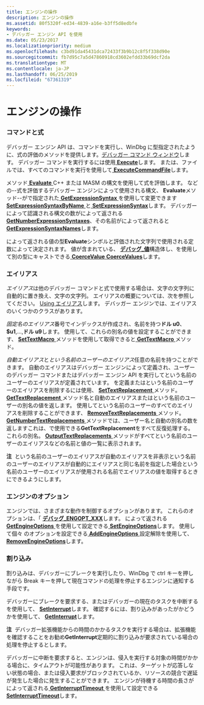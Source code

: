 ```yaml
---
title: エンジンの操作
description: エンジンの操作
ms.assetid: 80f5320f-ed34-4839-a16e-b3ff5d8edbfe
keywords:
- デバッガー エンジン API を使用
ms.date: 05/23/2017
ms.localizationpriority: medium
ms.openlocfilehash: c3bd91da45431dca72433f3b9b12c8f5f338d90e
ms.sourcegitcommit: fb7d95c7a5d47860918cd3602efdd33b69dcf2da
ms.translationtype: MT
ms.contentlocale: ja-JP
ms.lasthandoff: 06/25/2019
ms.locfileid: "67361319"
---
```

# <a name="interacting-with-the-engine"></a>エンジンの操作


### <a name="span-idcommandsandexpressionsspanspan-idcommandsandexpressionsspancommands-and-expressions"></a><span id="commands_and_expressions"></span><span id="COMMANDS_AND_EXPRESSIONS"></span>コマンドと式

デバッガー エンジン API は、コマンドを実行し、WinDbg に型指定されたように、式の評価のメソッドを提供します。[デバッガー コマンド ウィンドウ](the-debugger-command-window.md)します。 デバッガー コマンドを実行するには使用[ **Execute**](https://docs.microsoft.com/windows-hardware/drivers/ddi/content/dbgeng/nf-dbgeng-idebugcontrol3-execute)します。 または、ファイルでは、すべてのコマンドを実行を使用して[ **ExecuteCommandFile**](https://docs.microsoft.com/windows-hardware/drivers/ddi/content/dbgeng/nf-dbgeng-idebugcontrol3-executecommandfile)します。

メソッド[ **Evaluate** ](https://docs.microsoft.com/windows-hardware/drivers/ddi/content/dbgeng/nf-dbgeng-idebugcontrol3-evaluate) C++ または MASM の構文を使用して式を評価します。 などの--式を評価するデバッガー エンジンによって使用される構文、 **Evaluate**メソッド--がで指定された[ **GetExpressionSyntax** ](https://docs.microsoft.com/windows-hardware/drivers/ddi/content/dbgeng/nf-dbgeng-idebugcontrol3-getexpressionsyntax) を使用して変更できます[**SetExpressionSyntaxByName** ](https://docs.microsoft.com/windows-hardware/drivers/ddi/content/dbgeng/nf-dbgeng-idebugcontrol3-setexpressionsyntaxbyname)と[ **SetExpressionSyntax**](https://docs.microsoft.com/windows-hardware/drivers/ddi/content/dbgeng/nf-dbgeng-idebugcontrol3-setexpressionsyntax)します。 デバッガーによって認識される構文の数がによって返される[ **GetNumberExpressionSyntaxes**](https://docs.microsoft.com/windows-hardware/drivers/ddi/content/dbgeng/nf-dbgeng-idebugcontrol3-getnumberexpressionsyntaxes)、その名前がによって返されると[ **GetExpressionSyntaxNames**](https://docs.microsoft.com/windows-hardware/drivers/ddi/content/dbgeng/nf-dbgeng-idebugcontrol3-getexpressionsyntaxnames)します。

によって返される値の型**Evaluate**シンボルと評価された文字列で使用される定数によって決定されます。 値が含まれている、 [**デバッグ\_値**](https://docs.microsoft.com/windows-hardware/drivers/ddi/content/dbgeng/ns-dbgeng-_debug_value)構造体し、を使用して別の型にキャストできる[ **CoerceValue** ](https://docs.microsoft.com/windows-hardware/drivers/ddi/content/dbgeng/nf-dbgeng-idebugcontrol3-coercevalue)[ **CoerceValues**](https://docs.microsoft.com/windows-hardware/drivers/ddi/content/dbgeng/nf-dbgeng-idebugcontrol3-coercevalues)します。

### <a name="span-idaliasesspanspan-idaliasesspanaliases"></a><span id="aliases"></span><span id="ALIASES"></span>エイリアス

*エイリアス*は他のデバッガー コマンドと式で使用する場合は、文字の文字列に自動的に置き換え、文字の文字列。 エイリアスの概要については、次を参照してください。 [Using エイリアス](using-aliases.md)します。 デバッガー エンジンでは、エイリアスのいくつかのクラスがあります。

*固定名のエイリアス*番号でインデックスが作成され、名前を持つ**ドル u0**、 **$u1**,...,**ドル u9**します。 使用して、これらの別名の値を設定することができます、 [ **SetTextMacro** ](https://docs.microsoft.com/windows-hardware/drivers/ddi/content/dbgeng/nf-dbgeng-idebugcontrol3-settextmacro)メソッドを使用して取得できると[ **GetTextMacro** ](https://docs.microsoft.com/windows-hardware/drivers/ddi/content/dbgeng/nf-dbgeng-idebugcontrol3-gettextmacro)メソッド。

*自動エイリアス*と*という名前のユーザーのエイリアス*任意の名前を持つことができます。 自動のエイリアスはデバッガー エンジンによって定義され、ユーザーのデバッガー コマンドまたはデバッガー エンジン API を実行してという名前のユーザーのエイリアスが定義されています。 を定義またはという名前のユーザーのエイリアスを削除するには使用、 [ **SetTextReplacement** ](https://docs.microsoft.com/windows-hardware/drivers/ddi/content/dbgeng/nf-dbgeng-idebugcontrol3-settextreplacement)メソッド。 [ **GetTextReplacement** ](https://docs.microsoft.com/windows-hardware/drivers/ddi/content/dbgeng/nf-dbgeng-idebugcontrol3-gettextreplacement)メソッド名と自動のエイリアスまたはという名前のユーザーの別名の値を返します。 使用してという名前のユーザーのすべてのエイリアスを削除することができます、 [ **RemoveTextReplacements** ](https://docs.microsoft.com/windows-hardware/drivers/ddi/content/dbgeng/nf-dbgeng-idebugcontrol3-removetextreplacements)メソッド。 [ **GetNumberTextReplacements** ](https://docs.microsoft.com/windows-hardware/drivers/ddi/content/dbgeng/nf-dbgeng-idebugcontrol3-getnumbertextreplacements)メソッドでは、ユーザー名と自動の別名の数を返しますこれは、で使用できる**GetTextReplacement**をすべて反復処理する。これらの別名。 [ **OutputTextReplacements** ](https://docs.microsoft.com/windows-hardware/drivers/ddi/content/dbgeng/nf-dbgeng-idebugcontrol3-outputtextreplacements)メソッドがすべてという名前のユーザーのエイリアスなどの名前と値の一覧に表示されます。

**注**  という名前のユーザーのエイリアスが自動のエイリアスを非表示という名前のユーザーのエイリアスが自動的にエイリアスと同じ名前を指定した場合という名前のユーザーのエイリアスが使用される名前でエイリアスの値を取得するときにできるようにします。

 

### <a name="span-idengineoptionsspanspan-idengineoptionsspanengine-options"></a><span id="engine_options"></span><span id="ENGINE_OPTIONS"></span>エンジンのオプション

エンジンでは、さまざまな動作を制御するオプションがあります。 これらのオプションは、「 [**デバッグ\_ENGOPT\_XXX**](https://docs.microsoft.com/previous-versions/ff541475(v=vs.85))します。 によって返される[ **GetEngineOptions** ](https://docs.microsoft.com/windows-hardware/drivers/ddi/content/dbgeng/nf-dbgeng-idebugcontrol3-getengineoptions)を使用して設定できる[ **SetEngineOptions**](https://docs.microsoft.com/windows-hardware/drivers/ddi/content/dbgeng/nf-dbgeng-idebugcontrol3-setengineoptions)します。 使用して個々 のオプションを設定できる[ **AddEngineOptions** ](https://docs.microsoft.com/windows-hardware/drivers/ddi/content/dbgeng/nf-dbgeng-idebugcontrol3-addengineoptions)設定解除を使用して、 [ **RemoveEngineOptions**](https://docs.microsoft.com/windows-hardware/drivers/ddi/content/dbgeng/nf-dbgeng-idebugcontrol3-removeengineoptions)します。

### <a name="span-idinterruptsspanspan-idinterruptsspaninterrupts"></a><span id="interrupts"></span><span id="INTERRUPTS"></span>割り込み

割り込みは、デバッガーにブレークを実行したり、WinDbg で ctrl キーを押しながら Break キーを押して現在コマンドの処理を停止するエンジンに通知する手段です。

デバッガーにブレークを要求する、またはデバッガーの現在のタスクを中断するを使用して、 [ **SetInterrupt**](https://docs.microsoft.com/windows-hardware/drivers/ddi/content/dbgeng/nf-dbgeng-idebugcontrol3-setinterrupt)します。 確認するには、割り込みがあったがかどうかを使用して、 [ **GetInterrupt**](https://docs.microsoft.com/windows-hardware/drivers/ddi/content/dbgeng/nf-dbgeng-idebugcontrol3-getinterrupt)します。

**注**  デバッガー拡張機能からの時間のかかるタスクを実行する場合は、拡張機能を確認することをお勧め**GetInterrupt**定期的に割り込みが要求されている場合の処理を停止するとします。

 

デバッガーに中断を要求すると、エンジンは、侵入を実行する対象の時間がかかる場合に、タイムアウトが可能性があります。 これは、ターゲットが応答しない状態の場合、または侵入要求がブロックされているか、リソースの競合で遅延が発生した場合に発生することができます。 エンジンが待機する時間の長さがによって返される[ **GetInterruptTimeout** ](https://docs.microsoft.com/windows-hardware/drivers/ddi/content/dbgeng/nf-dbgeng-idebugcontrol3-getinterrupttimeout)を使用して設定できる[ **SetInterruptTimeout**](https://docs.microsoft.com/windows-hardware/drivers/ddi/content/dbgeng/nf-dbgeng-idebugcontrol3-setinterrupttimeout)します。

 

 





